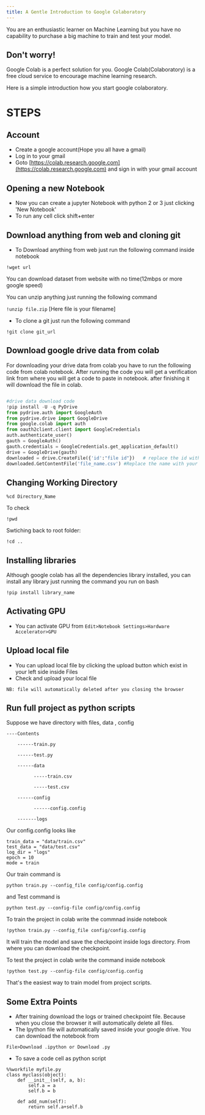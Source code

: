 ```yaml
---
title: A Gentle Introduction to Google Colaboratory
---
```



You are an enthusiastic learner on Machine Learning but you have no capability to purchase a big machine to train and test your model.

## Don't worry! 

Google Colab is a perfect solution for you. Google Colab(Colaboratory) is a free cloud service to encourage machine learning research.

Here is a simple introduction how you start google colaboratory. 

# STEPS

## Account

* Create a google account(Hope you all have a gmail)
* Log in to your gmail
* Goto [https://colab.research.google.com](https://colab.research.google.com) and sign in with your gmail account

## Opening a new Notebook

* Now you can create a jupyter Notebook with python 2 or 3 just clicking 'New Notebook'
* To run any cell click shift+enter

## Download anything from web and cloning git

* To Download anything from web just run the following command inside notebook

```!wget url```

You can download dataset from website with no time(12mbps or more google speed)

You can unzip anything just running the following command

```!unzip file.zip```  [Here file is your filename]

* To clone a git just run the following command

```!git clone git_url```

## Download google drive data from colab

For downloading your drive data from colab you have to run the following code from colab notebook. After running the code you will get a verification link from where you will get a code to paste in notebook. after finishing it will download the file in colab.

```py

#drive data download code
!pip install -U -q PyDrive
from pydrive.auth import GoogleAuth
from pydrive.drive import GoogleDrive
from google.colab import auth
from oauth2client.client import GoogleCredentials
auth.authenticate_user()
gauth = GoogleAuth()
gauth.credentials = GoogleCredentials.get_application_default()
drive = GoogleDrive(gauth)
downloaded = drive.CreateFile({'id':"file id"})   # replace the id with id of file you want to access
downloaded.GetContentFile('file_name.csv') #Replace the name with your file name

```

## Changing Working Directory

```
%cd Directory_Name

```

To check 

```
!pwd

```

Swtiching back to root folder:

```
!cd ..
```

## Installing libraries
Although google colab has all the dependencies library installed, you can install any library just running the command you run on bash

```!pip install library_name```

## Activating GPU
* You can activate GPU from ```Edit>Notebook Settings>Hardware Accelerator>GPU```

## Upload local file

* You can upload local file by clicking the upload button which exist in your left side inside Files
* Check and upload your local file

```NB: file will automatically deleted after you closing the browser```

## Run full project as python scripts
Suppose we have directory with files, data , config

```
----Contents

    ------train.py
    
    ------test.py
    
    ------data
    
          -----train.csv
          
          -----test.csv
          
    ------config
    
          ------config.config
          
    -------logs
```

Our config.config looks like

```
train_data = "data/train.csv"
test_data = "data/test.csv"
log_dir = "logs"
epoch = 10
mode = train

```

Our train command is 

```python train.py --config_file config/config.config```

and Test command is 

```python test.py --config-file config/config.config```

To train the project in colab write the commnad inside notebook

```!python train.py --config_file config/config.config```

It will train the model and save the checkpoint inside logs directory. From where you can download the checkpoint. 

To test the project in colab write the command inside notebook

```!python test.py --config-file config/config.config```

That's the easiest way to train model from project scripts. 


## Some Extra Points
* After training download the logs or trained checkpoint file. Because when you close the browser it will automatically delete all files. 
* The Ipython file will automatically saved inside your google drive. You can download the notebook from

```File>Download .ipython or Download .py```

* To save a code cell as python script

```
%%workfile myfile.py
class myclass(object):
    def __init__(self, a, b):
        self.a = a
        self.b = b
        
    def add_num(self):
        return self.a+self.b
        
```



